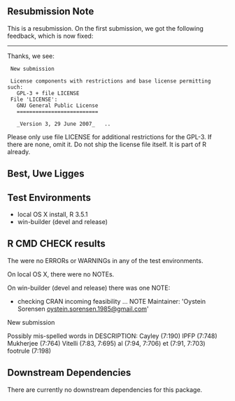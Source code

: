 ## Resubmission Note
This is a resubmission. On the first submission, we got the following feedback, which is now fixed:

---
  Thanks, we see:
  
     New submission
  
     License components with restrictions and base license permitting such:
       GPL-3 + file LICENSE
     File 'LICENSE':
       GNU General Public License
       ==========================
  
       _Version 3, 29 June 2007_   ..
  
  
  Please only use file LICENSE for additional restrictions for the GPL-3. 
  If there are none, omit it.
  Do not ship the license file itself. It is part of R already.
  
  Best,
  Uwe Ligges
---


## Test Environments
* local OS X install, R 3.5.1
* win-builder (devel and release)

## R CMD CHECK results
The were no ERRORs or WARNINGs in any of the test environments.


On local OS X, there were no NOTEs.

On win-builder (devel and release) there was one NOTE:

* checking CRAN incoming feasibility ... NOTE
Maintainer: 'Oystein Sorensen <oystein.sorensen.1985@gmail.com>'

New submission

Possibly mis-spelled words in DESCRIPTION:
  Cayley (7:190)
  IPFP (7:748)
  Mukherjee (7:764)
  Vitelli (7:83, 7:695)
  al (7:94, 7:706)
  et (7:91, 7:703)
  footrule (7:198)

## Downstream Dependencies
There are currently no downstream dependencies for this package.
